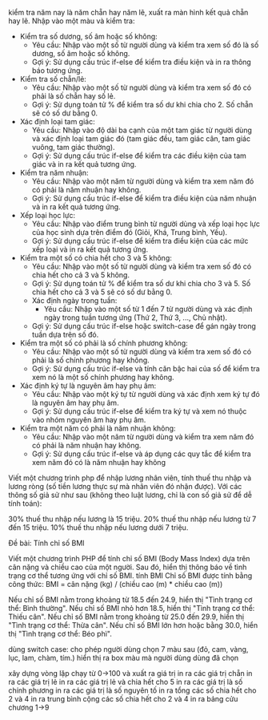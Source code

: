 kiểm tra năm nay là năm chẵn hay năm lẽ, xuất ra màn hình kết quả chẵn hay lẽ.
Nhập vào một màu và kiểm tra:
* Kiểm tra số dương, số âm hoặc số không:
    * Yêu cầu: Nhập vào một số từ người dùng và kiểm tra xem số đó là số dương, số âm hoặc số không.
    * Gợi ý: Sử dụng cấu trúc if-else để kiểm tra điều kiện và in ra thông báo tương ứng.
* Kiểm tra số chẵn/lẻ:
    * Yêu cầu: Nhập vào một số từ người dùng và kiểm tra xem số đó có phải là số chẵn hay số lẻ.
    * Gợi ý: Sử dụng toán tử % để kiểm tra số dư khi chia cho 2. Số chẵn sẽ có số dư bằng 0.
* Xác định loại tam giác:
    * Yêu cầu: Nhập vào độ dài ba cạnh của một tam giác từ người dùng và xác định loại tam giác đó (tam giác đều, tam giác cân, tam giác vuông, tam giác thường).
    * Gợi ý: Sử dụng cấu trúc if-else để kiểm tra các điều kiện của tam giác và in ra kết quả tương ứng.
* Kiểm tra năm nhuận:
    * Yêu cầu: Nhập vào một năm từ người dùng và kiểm tra xem năm đó có phải là năm nhuận hay không.
    * Gợi ý: Sử dụng cấu trúc if-else để kiểm tra điều kiện của năm nhuận và in ra kết quả tương ứng.
* Xếp loại học lực:
    * Yêu cầu: Nhập vào điểm trung bình từ người dùng và xếp loại học lực của học sinh dựa trên điểm đó (Giỏi, Khá, Trung bình, Yếu).
    * Gợi ý: Sử dụng cấu trúc if-else để kiểm tra điều kiện của các mức xếp loại và in ra kết quả tương ứng.
* Kiểm tra một số có chia hết cho 3 và 5 không:
    * Yêu cầu: Nhập vào một số từ người dùng và kiểm tra xem số đó có chia hết cho cả 3 và 5 không.
    * Gợi ý: Sử dụng toán tử % để kiểm tra số dư khi chia cho 3 và 5. Số chia hết cho cả 3 và 5 sẽ có số dư bằng 0.
    * Xác định ngày trong tuần:
        * Yêu cầu: Nhập vào một số từ 1 đến 7 từ người dùng và xác định ngày trong tuần tương ứng (Thứ 2, Thứ 3, ..., Chủ nhật).
    * Gợi ý: Sử dụng cấu trúc if-else hoặc switch-case để gán ngày trong tuần dựa trên số đó.
* Kiểm tra một số có phải là số chính phương không:
    * Yêu cầu: Nhập vào một số từ người dùng và kiểm tra xem số đó có phải là số chính phương hay không.
    * Gợi ý: Sử dụng cấu trúc if-else và tính căn bậc hai của số để kiểm tra xem nó là một số chính phương hay không.
* Xác định ký tự là nguyên âm hay phụ âm:
    * Yêu cầu: Nhập vào một ký tự từ người dùng và xác định xem ký tự đó là nguyên âm hay phụ âm.
    * Gợi ý: Sử dụng cấu trúc if-else để kiểm tra ký tự và xem nó thuộc vào nhóm nguyên âm hay phụ âm.
* Kiểm tra một năm có phải là năm nhuận không:
    * Yêu cầu: Nhập vào một năm từ người dùng và kiểm tra xem năm đó có phải là năm nhuận hay không.
    * Gợi ý: Sử dụng cấu trúc if-else và áp dụng các quy tắc để kiểm tra xem năm đó có là năm nhuận hay không



Viết một chương trình php để nhập lương nhân viên, tính thuế thu nhập và lương ròng (số tiền lương thực sự mà nhân viên đó nhận được). Với các thông số giả sử như sau (không theo luật lương, chỉ là con số giả sử để dễ tính toán):

30% thuế thu nhập nếu lương là 15 triệu.
20% thuế thu nhập nếu lương từ 7 đến 15 triệu.
10% thuế thu nhập nếu lương dưới 7 triệu.


Đề bài: Tính chỉ số BMI

Viết một chương trình PHP để tính chỉ số BMI (Body Mass Index) dựa trên cân nặng và chiều cao của một người. Sau đó, hiển thị thông báo về tình trạng cơ thể tương ứng với chỉ số BMI.
tính BMI
Chỉ số BMI được tính bằng công thức: BMI = cân nặng (kg) / (chiều cao (m) * chiều cao (m))

Nếu chỉ số BMI nằm trong khoảng từ 18.5 đến 24.9, hiển thị "Tình trạng cơ thể: Bình thường".
Nếu chỉ số BMI nhỏ hơn 18.5, hiển thị "Tình trạng cơ thể: Thiếu cân".
Nếu chỉ số BMI nằm trong khoảng từ 25.0 đến 29.9, hiển thị "Tình trạng cơ thể: Thừa cân".
Nếu chỉ số BMI lớn hơn hoặc bằng 30.0, hiển thị "Tình trạng cơ thể: Béo phì".

dùng switch case: 
cho phép người dùng chọn 7 màu sau (đỏ, cam, vàng, lục, lam, chàm, tím.)
hiển thị ra box màu mà người dùng dùng đã chọn


xây dựng vòng lặp chạy từ 0->100 và xuất ra giá trị 
in ra các giá trị chẵn
in ra các giá trị lẻ
in ra các giá trị lẻ và chia hết cho 5
in ra các giá trị là số chính phương
in ra các giá trị là số nguyên tố
in ra tổng các số chia hết cho 2 và 4
in ra trung bình cộng các số chia hết cho 2 và 4
in ra bảng cửu chương 1->9
